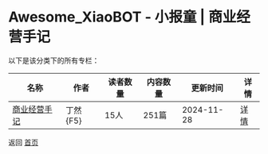 # Awesome_XiaoBOT - 小报童 | 商业经营手记

以下是该分类下的所有专栏：

| 名称 | 作者 | 读者数量 | 内容数量 | 更新时间 | 详情 |
|------|------|----------|----------|----------|------|
| [商业经营手记](https://xiaobot.net/p/007?refer=0b133df9-27dc-423b-8101-639049001c13) | 丁然{F5} | 15人 | 251篇 |  2024-11-28 | [详情](data/007.md) |


返回 [首页](../README.md)
